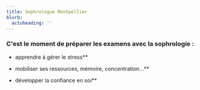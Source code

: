 ```yaml
---
title: Sophrologue Montpellier
blurb:
  actuheading: ''
---
```

### C'est le moment de préparer les examens avec la sophrologie :

- apprendre à gérer le stress**

- mobiliser ses ressources, mémoire, concentration...**

- développer la confiance en soi**
